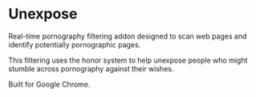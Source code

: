 # Unexpose
Real-time pornography filtering addon designed to scan web pages and identify potentially pornographic pages.

This filtering uses the honor system to help unexpose people who might stumble across pornography against their wishes.

Built for Google Chrome.

